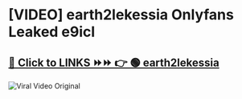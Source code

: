 
 # [VIDEO] earth2lekessia Onlyfans Leaked e9icl

## <h2><a href="https://clipsfans.com/earth2lekessia&ref=git">🔗 Click to LINKS ⏩⏩ 👉 🟢 earth2lekessia </a></h2>

<a href="https://clipsfans.com/earth2lekessia&ref=git" rel="nofollow" data-target="animated-image.originalLink"><img src="https://i.ibb.co.com/xMMVF88/686577567.gif" alt="Viral Video Original" style="max-width: 100%; display: inline-block;" data-target="animated-image.originalImage"></a>

